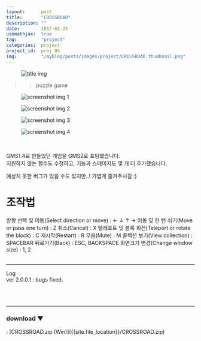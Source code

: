 ```yaml
---
layout:      post
title:       "CROSSROAD"
description: ""
date:        2017-03-25
usemathjax:  true
tag:         "project"
categories:  project
project_id:  proj_04
img:         "/myblog/posts/images/project/CROSSROAD_thumbnail.png"
---
```


<figure>
    <img class="title-image" src="{{site.image_location}}/project/CROSSROAD_title.png" alt="title img">
</figure>

>> puzzle game

<div class="screenshot-list">
    <figure>
        <img class="screenshot" src="{{site.image_location}}/project/CROSSROAD_screenshot_01.png" alt="screenshot img 1">
    </figure>
    <figure>
        <img class="screenshot" src="{{site.image_location}}/project/CROSSROAD_screenshot_02.png" alt="screenshot img 2">
    </figure>
</div>

<div class="screenshot-list">
    <figure>
        <img class="screenshot" src="{{site.image_location}}/project/CROSSROAD_screenshot_03.png" alt="screenshot img 3">
    </figure>
    <figure>
        <img class="screenshot" src="{{site.image_location}}/project/CROSSROAD_screenshot_04.png" alt="screenshot img 4">
    </figure>
</div>

<br/>

GMS1.4로 만들었던 게임을 GMS2로 포팅했습니다.  
지원하지 않는 함수도 수정하고, 기능과 스테이지도 몇 개 더 추가했습니다.

예상치 못한 버그가 있을 수도 있지만..! 가볍게 즐겨주시길 :)

<h1>조작법</h1>
방향 선택 및 이동(Select direction or move) : ← ↓ ↑ →  
이동 및 한 턴 쉬기(Move or pass one turn) : Z  
취소(Cancel) : X  
텔레포트 및 블록 회전(Teleport or rotate the block) : C  
재시작(Restart) : R  
무음(Mute) : M  
콜렉션 보기(View collection) : SPACEBAR  
뒤로가기(Back) : ESC, BACKSPACE  
화면크기 변경(Change window size) : 1, 2  


<br/>
<br/>

---

Log  
ver 2.0.0.1 : bugs fixed.

<br/>
<br/>

---

<h3>download ▼</h3>
: [CROSSROAD.zip (Win)]({{site.file_location}}/CROSSROAD.zip)
